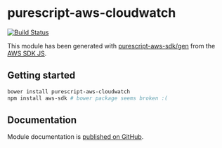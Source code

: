 # purescript-aws-cloudwatch

[![Build Status](https://app.wercker.com/status/5909b9e96d1080804b17a28f72f87b6b/s/master)](https://app.wercker.com/project/byKey/5909b9e96d1080804b17a28f72f87b6b)

This module has been generated with [purescript-aws-sdk/gen](https://github.com/purescript-aws-sdk/gen) from the [AWS SDK JS](https://github.com/aws/aws-sdk-js).

## Getting started

```sh
bower install purescript-aws-cloudwatch
npm install aws-sdk # bower package seems broken :(
```

## Documentation

Module documentation is [published on GitHub](https://github.com/purescript-aws-sdk/purescript-aws-cloudwatch/tree/master/docs).
